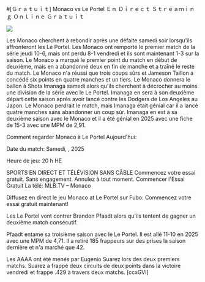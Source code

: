 #[Ｇｒａｔｕｉｔ] Monaco vs Le Portel Ｅｎ Ｄｉｒｅｃｔ Ｓｔｒｅａｍｉｎｇ Ｏｎｌｉｎｅ Ｇｒａｔｕｉｔ  
  
  
[![](https://i.imgur.com/qSNzIqt.png)](https://movie.rssnews.media/MfSALAvjS.php)  
  
Les Monaco cherchent à rebondir après une défaite samedi soir lorsqu'ils affronteront les Le Portel. Les Monaco ont remporté le premier match de la série jeudi 10-6, mais ont perdu 8-1 vendredi et ils sont maintenant 1-3 sur la saison. Le Monaco a marqué le premier point du match en début de deuxième, mais en a abandonné deux en fin de manche et a traîné le reste du match. Le Monaco n'a réussi que trois coups sûrs et Jameson Taillon a concédé six points en quatre manches et un tiers. Le Monaco donnera le ballon à Shota Imanaga samedi alors qu'ils cherchent à décrocher au moins une division de la série avec le Le Portel. Imanaga en sera à son deuxième départ cette saison après avoir lancé contre les Dodgers de Los Angeles au Japon. Le Monaco perdrait le match, mais Imanaga était génial car il a lancé quatre manches sans abandonner un coup sûr. Imanaga en est à sa deuxième saison avec le Monaco et il a été génial en 2025 avec une fiche de 15-3 avec une MPM de 2,91.

Comment regarder Monaco à Le Portel Aujourd'hui:

Date du match: Samedi, , 2025

Heure de jeu: 20 h HE

SPORTS EN DIRECT ET TÉLÉVISION SANS CÂBLE
Commencez votre essai gratuit. Sans engagement. Annulez à tout moment.
Commencer l'Essai Gratuit
La télé: MLB.TV – Monaco

Diffusez en direct le jeu Monaco at Le Portel sur Fubo: Commencez votre essai gratuit maintenant!

Les Le Portel vont contrer Brandon Pfaadt alors qu'ils tentent de gagner un deuxième match consécutif.

Pfaadt entame sa troisième saison avec le Le Portel. Il est allé 11-10 en 2025 avec une MPM de 4,71. Il a retiré 185 frappeurs sur des prises la saison dernière et n'a marché que 42.

Les AAAA ont été menés par Eugenio Suarez lors des deux premiers matchs. Suarez a frappé deux circuits de deux points dans la victoire vendredi et frappe .429 à travers deux matchs. [ccxGVl]